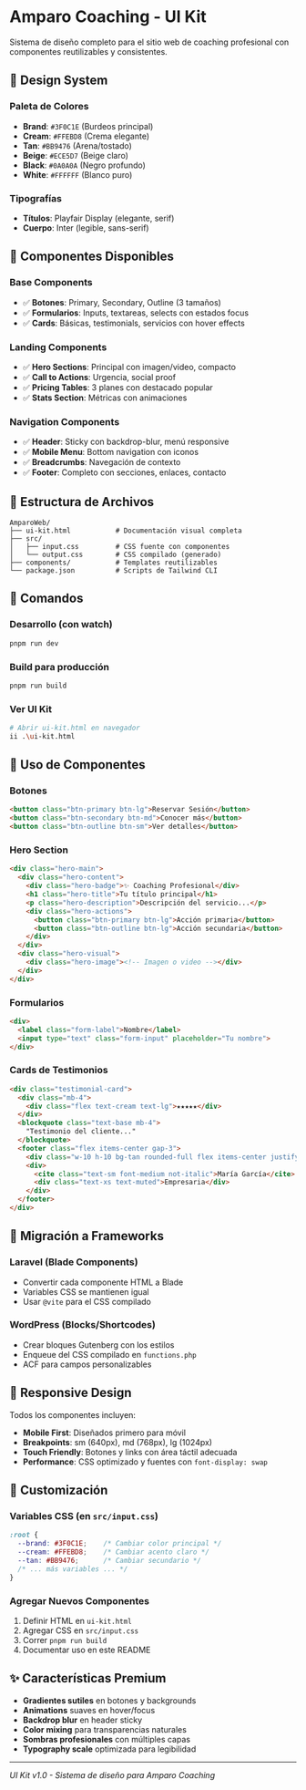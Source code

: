 # Amparo Coaching - UI Kit

Sistema de diseño completo para el sitio web de coaching profesional con componentes reutilizables y consistentes.

## 🎨 Design System

### Paleta de Colores
- **Brand**: `#3F0C1E` (Burdeos principal)
- **Cream**: `#FFEBD8` (Crema elegante)
- **Tan**: `#BB9476` (Arena/tostado)
- **Beige**: `#ECE5D7` (Beige claro)
- **Black**: `#0A0A0A` (Negro profundo)
- **White**: `#FFFFFF` (Blanco puro)

### Tipografías
- **Títulos**: Playfair Display (elegante, serif)
- **Cuerpo**: Inter (legible, sans-serif)

## 🧱 Componentes Disponibles

### Base Components
- ✅ **Botones**: Primary, Secondary, Outline (3 tamaños)
- ✅ **Formularios**: Inputs, textareas, selects con estados focus
- ✅ **Cards**: Básicas, testimonials, servicios con hover effects

### Landing Components
- ✅ **Hero Sections**: Principal con imagen/video, compacto
- ✅ **Call to Actions**: Urgencia, social proof
- ✅ **Pricing Tables**: 3 planes con destacado popular
- ✅ **Stats Section**: Métricas con animaciones

### Navigation Components
- ✅ **Header**: Sticky con backdrop-blur, menú responsive
- ✅ **Mobile Menu**: Bottom navigation con iconos
- ✅ **Breadcrumbs**: Navegación de contexto
- ✅ **Footer**: Completo con secciones, enlaces, contacto

## 📁 Estructura de Archivos

```
AmparoWeb/
├── ui-kit.html           # Documentación visual completa
├── src/
│   ├── input.css         # CSS fuente con componentes
│   └── output.css        # CSS compilado (generado)
├── components/           # Templates reutilizables
└── package.json          # Scripts de Tailwind CLI
```

## 🚀 Comandos

### Desarrollo (con watch)
```bash
pnpm run dev
```

### Build para producción
```bash
pnpm run build
```

### Ver UI Kit
```bash
# Abrir ui-kit.html en navegador
ii .\ui-kit.html
```

## 🎯 Uso de Componentes

### Botones
```html
<button class="btn-primary btn-lg">Reservar Sesión</button>
<button class="btn-secondary btn-md">Conocer más</button>
<button class="btn-outline btn-sm">Ver detalles</button>
```

### Hero Section
```html
<div class="hero-main">
  <div class="hero-content">
    <div class="hero-badge">✨ Coaching Profesional</div>
    <h1 class="hero-title">Tu título principal</h1>
    <p class="hero-description">Descripción del servicio...</p>
    <div class="hero-actions">
      <button class="btn-primary btn-lg">Acción primaria</button>
      <button class="btn-outline btn-lg">Acción secundaria</button>
    </div>
  </div>
  <div class="hero-visual">
    <div class="hero-image"><!-- Imagen o video --></div>
  </div>
</div>
```

### Formularios
```html
<div>
  <label class="form-label">Nombre</label>
  <input type="text" class="form-input" placeholder="Tu nombre">
</div>
```

### Cards de Testimonios
```html
<div class="testimonial-card">
  <div class="mb-4">
    <div class="flex text-cream text-lg">★★★★★</div>
  </div>
  <blockquote class="text-base mb-4">
    "Testimonio del cliente..."
  </blockquote>
  <footer class="flex items-center gap-3">
    <div class="w-10 h-10 bg-tan rounded-full flex items-center justify-center text-sm font-medium">MG</div>
    <div>
      <cite class="text-sm font-medium not-italic">María García</cite>
      <div class="text-xs text-muted">Empresaria</div>
    </div>
  </footer>
</div>
```

## 🔄 Migración a Frameworks

### Laravel (Blade Components)
- Convertir cada componente HTML a Blade
- Variables CSS se mantienen igual
- Usar `@vite` para el CSS compilado

### WordPress (Blocks/Shortcodes)
- Crear bloques Gutenberg con los estilos
- Enqueue del CSS compilado en `functions.php`
- ACF para campos personalizables

## 📱 Responsive Design

Todos los componentes incluyen:
- **Mobile First**: Diseñados primero para móvil
- **Breakpoints**: sm (640px), md (768px), lg (1024px)
- **Touch Friendly**: Botones y links con área táctil adecuada
- **Performance**: CSS optimizado y fuentes con `font-display: swap`

## 🎨 Customización

### Variables CSS (en `src/input.css`)
```css
:root {
  --brand: #3F0C1E;    /* Cambiar color principal */
  --cream: #FFEBD8;    /* Cambiar acento claro */
  --tan: #BB9476;      /* Cambiar secundario */
  /* ... más variables ... */
}
```

### Agregar Nuevos Componentes
1. Definir HTML en `ui-kit.html`
2. Agregar CSS en `src/input.css`
3. Correr `pnpm run build`
4. Documentar uso en este README

## ✨ Características Premium

- **Gradientes sutiles** en botones y backgrounds
- **Animations** suaves en hover/focus
- **Backdrop blur** en header sticky
- **Color mixing** para transparencias naturales
- **Sombras profesionales** con múltiples capas
- **Typography scale** optimizada para legibilidad

---

*UI Kit v1.0 - Sistema de diseño para Amparo Coaching*